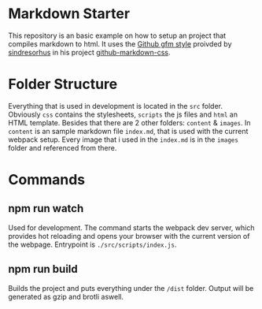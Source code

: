 # Markdown Starter
This repository is an basic example on how to setup an project that compiles markdown to html. It uses the [Github gfm style](https://github.github.com/gfm/) proivded by [sindresorhus](https://github.com/sindresorhus) in his project [github-markdown-css](https://github.com/sindresorhus/github-markdown-css).

# Folder Structure
Everything that is used in development is located in the `src` folder. Obviously `css` contains the stylesheets, `scripts` the js files and `html` an HTML template. Besides that there are 2 other folders: `content` & `images`. In `content` is an sample markdown file `index.md`, that is used with the current webpack setup. Every image that i used in the `index.md` is in the `images` folder and referenced from there.

# Commands

## npm run watch
Used for development. The command starts the webpack dev server, which provides hot reloading and opens your browser with the current version of the webpage. Entrypoint is `./src/scripts/index.js`.

## npm run build 
Builds the project and puts everything under the `/dist` folder. Output will be generated as gzip and brotli aswell.
